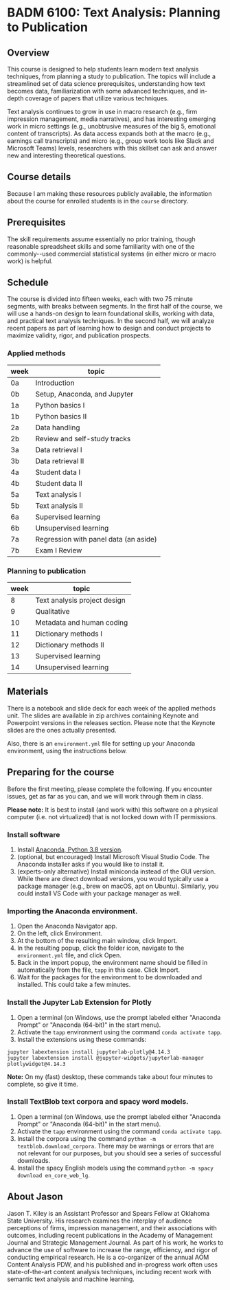 # BADM 6100: Text Analysis: Planning to Publication

## Overview

This course is designed to help students learn modern text analysis techniques, from planning a study to publication.
The topics will include a streamlined set of data science prerequisites, understanding how text becomes data, familiarization with some advanced techniques, and in-depth coverage of papers that utilize various techniques.

Text analysis continues to grow in use in macro research (e.g., firm impression management, media narratives), and has interesting emerging work in micro settings (e.g., unobtrusive measures of the big 5, emotional content of transcripts). As data access expands both at the macro (e.g., earnings call transcripts) and micro (e.g., group work tools like Slack and Microsoft Teams) levels, researchers with this skillset can ask and answer new and interesting theoretical questions.


## Course details

Because I am making these resources publicly available, the information about the course for enrolled students is in the `course` directory.


## Prerequisites

The skill requirements assume essentially no prior training, though reasonable spreadsheet skills and some familiarity with one of the commonly--used commercial statistical systems (in either micro or macro work) is helpful.


## Schedule

The course is divided into fifteen weeks, each with two 75 minute segments, with breaks between segments.
In the first half of the course, we will use a hands-on design to learn foundational skills, working with data, and practical text analysis techniques.
In the second half, we will analyze recent papers as part of learning how to design and conduct projects to maximize validity, rigor, and publication prospects.


### Applied methods

week | topic
---|--------
0a | Introduction
0b | Setup, Anaconda, and Jupyter
1a | Python basics I
1b | Python basics II
2a | Data handling
2b | Review and self-study tracks
3a | Data retrieval I
3b | Data retrieval II
4a | Student data I
4b | Student data II
5a | Text analysis I
5b | Text analysis II
6a | Supervised learning
6b | Unsupervised learning
7a | Regression with panel data (an aside)
7b | Exam I Review


### Planning to publication

week | topic
---|--------
8  | Text analysis project design
9 | Qualitative
10 | Metadata and human coding
11 | Dictionary methods I
12 | Dictionary methods II
13 | Supervised learning
14 | Unsupervised learning


## Materials

There is a notebook and slide deck for each week of the applied methods unit.
The slides are available in zip archives containing Keynote and Powerpoint versions in the releases section.
Please note that the Keynote slides are the ones actually presented.

Also, there is an `environment.yml` file for setting up your Anaconda environment, using the instructions below.


## Preparing for the course

Before the first meeting, please complete the following.
If you encounter issues, get as far as you can, and we will work through them in class.

**Please note:** It is best to install (and work with) this software on a physical computer (i.e. not virtualized) that is not locked down with IT permissions.


### Install software

1. Install [Anaconda, Python 3.8 version](https://www.anaconda.com/distribution/).
1. (optional, but encouraged) Install Microsoft Visual Studio Code. The Anaconda installer asks if you would like to install it.
1. (experts-only alternative) Install miniconda instead of the GUI version. While there are direct download versions, you would typically use a package manager (e.g., brew on macOS, apt on Ubuntu). Similarly, you could install VS Code with your package manager as well.


### Importing the Anaconda environment.

1. Open the Anaconda Navigator app.
1. On the left, click Environment.
1. At the bottom of the resulting main window, click Import.
1. In the resulting popup, click the folder icon, navigate to the `environment.yml` file, and click Open.
1. Back in the import popup, the environment name should be filled in automatically from the file, `tapp` in this case. Click Import.
1. Wait for the packages for the environment to be downloaded and installed. This could take a few minutes.


### Install the Jupyter Lab Extension for Plotly

1. Open a terminal (on Windows, use the prompt labeled either "Anaconda Prompt" or "Anaconda (64-bit)" in the start menu).
1. Activate the `tapp` environment using the command `conda activate tapp`.
1. Install the extensions using these commands:

```
jupyter labextension install jupyterlab-plotly@4.14.3
jupyter labextension install @jupyter-widgets/jupyterlab-manager plotlywidget@4.14.3

```

**Note:** On my (fast) desktop, these commands take about four minutes to complete, so give it time.


### Install TextBlob text corpora and spacy word models.

1. Open a terminal (on Windows, use the prompt labeled either "Anaconda Prompt" or "Anaconda (64-bit)" in the start menu).
1. Activate the `tapp` environment using the command `conda activate tapp`.
1. Install the corpora using the command `python -m textblob.download_corpora`. There may be warnings or errors that are not relevant for our purposes, but you should see a series of successful downloads.
1. Install the spacy English models using the command `python -m spacy download en_core_web_lg`.


## About Jason

Jason T. Kiley is an Assistant Professor and Spears Fellow at Oklahoma State University.
His research examines the interplay of audience perceptions of firms, impression management, and their associations with outcomes, including recent publications in the Academy of Management Journal and Strategic Management Journal.
As part of his work, he works to advance the use of software to increase the range, efficiency, and rigor of conducting empirical research.
He is a co-organizer of the annual AOM Content Analysis PDW, and his published and in-progress work often uses state-of-the-art content analysis techniques, including recent work with semantic text analysis and machine learning.
